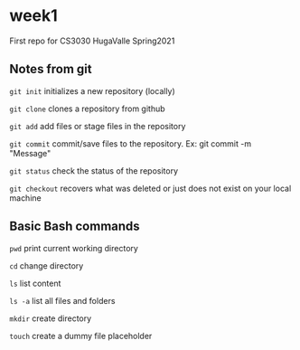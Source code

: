 # week1
First repo for CS3030 HugaValle Spring2021


## Notes from git

`git init` initializes a new repository (locally)

`git clone` clones a repository from github

`git add` add files or stage files in the repository

`git commit` commit/save files to the repository. Ex: git commit -m "Message"

`git status` check the status of the repository

`git checkout` recovers what was deleted or just does not exist on your local machine

## Basic Bash commands

`pwd` print current working directory

`cd` change directory

`ls` list content

`ls -a` list all files and folders

`mkdir` create directory

`touch` create a dummy file placeholder
